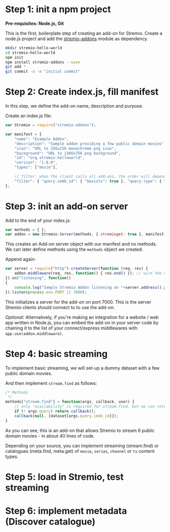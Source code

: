 Step 1: init a npm project
=========================

**Pre-requisites: Node.js, Git**

This is the first, boilerplate step of creating an add-on for Stremio. Create a node.js project and add the [stremio-addons](http://github.com/Stremio/stremio-addons) module as dependency.

```bash
mkdir stremio-hello-world
cd stremio-hello-world
npm init
npm install stremio-addons --save
git add *
git commit -a -m "initial commit"
```

Step 2: Create index.js, fill manifest
===========================

In this step, we define the add-on name, description and purpose.

Create an index.js file:
```javascript
var Stremio = require("stremio-addons");

var manifest = { 
    "name": "Example Addon",
    "description": "Sample addon providing a few public domain movies",
    "icon": "URL to 256x256 monochrome png icon", 
    "background": "URL to 1366x756 png background",
    "id": "org.stremio.helloworld",
    "version": "1.0.0",
    "types": ["movie"],

    // filter: when the client calls all add-ons, the order will depend on how many of those conditions are matched in the call arguments for every add-on
    "filter": { "query.imdb_id": { "$exists": true }, "query.type": { "$in":["series","movie"] } }
};
```

Step 3: init an add-on server
============================

Add to the end of your index.js:
```javascript
var methods = { };
var addon = new Stremio.Server(methods, { stremioget: true }, manifest);
```

This creates an Add-on server object with our manifest and no methods. We can later define methods using the ``methods`` object we created.

Append again:
```javascript
var server = require("http").createServer(function (req, res) {
    addon.middleware(req, res, function() { res.end() }); // wire the middleware - also compatible with connect / express
}).on("listening", function()
{
    console.log("Sample Stremio Addon listening on "+server.address().port);
}).listen(process.env.PORT || 7000);
```

This initializes a server for the add-on on port 7000. This is the server Stremio clients should connect to to use the add-on. 

_Optional:_ Alternatively, if you're making an integration for a website / web app written in Node.js, you can embed the add-on in your server code by chaining it to the list of your connect/express middlewares with ``app.use(addon.middleware)``.

Step 4: basic streaming
==============================

To implement basic streaming, we will set-up a dummy dataset with a few public domain movies. 

And then implement ``stream.find`` as follows:

```javascript
/* Methods
 */
methods["stream.find"] = function(args, callback, user) {
    // only "availability" is required for stream.find, but we can return the whole object
    if (! args.query) return callback();
    callback(null, [dataset[args.query.imdb_id]]);
}
```

As you can see, this is an add-on that allows Stremio to stream 6 public domain movies - in about 40 lines of code. 

Depending on your source, you can implement streaming (stream.find) or catalogues (meta.find, meta.get) of ``movie``, ``series``, ``channel`` or ``tv`` content types.


Step 5: load in Stremio, test streaming
================================

Step 6: implement metadata (Discover catalogue)
==============================